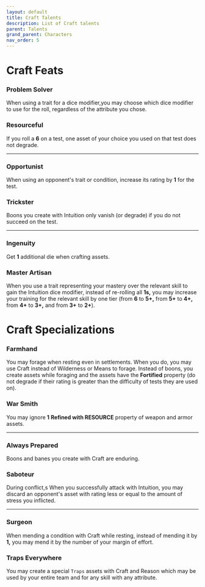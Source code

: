 ```yaml
---
layout: default
title: Craft Talents
description: List of Craft talents
parent: Talents
grand_parent: Characters
nav_order: 5
---
```


# Craft Feats

### Problem Solver

When using a trait for a dice modifier,you may choose which dice modifier to use for the roll, regardless of the attribute you chose.

### Resourceful

If you roll a **6** on a test, one asset of your choice you used on that test does not degrade.

---

### Opportunist

When using an opponent's trait or condition, increase its rating by **1** for the test.

### Trickster

Boons you create with Intuition only vanish (or degrade) if you do not succeed on the test.

---

### Ingenuity

Get **1** additional die when crafting assets.

### Master Artisan

When you use a trait representing your mastery over the relevant skill to gain the Intuition dice modifier, instead of re-rolling all **1s,** you may increase your training for the relevant skill by one tier (from **6** to **5+,** from **5+** to **4+,** from **4+** to **3+,** and from **3+** to **2+**).



# Craft Specializations

### Farmhand

You may forage when resting even in settlements. When you do, you may use Craft instead of Wilderness or Means to forage. Instead of boons, you create assets while foraging and the assets have the **Fortified** property (do not degrade if their rating is greater than the difficulty of tests they are used on).

### War Smith

You may ignore **1** **Refined with RESOURCE** property of weapon and armor assets.

---

### Always Prepared

Boons and banes you create with Craft are enduring.

### Saboteur

During conflict,s When you successfully attack with Intuition, you may discard an opponent's asset with rating less or equal to the amount of stress you inflicted.

---

### Surgeon

When mending a condition with Craft while resting, instead of mending it by **1,** you may mend it by the number of your margin of effort.

### Traps Everywhere

You may create a special `Traps` assets with Craft and Reason which may be used by your entire team and for any skill with any attribute.
